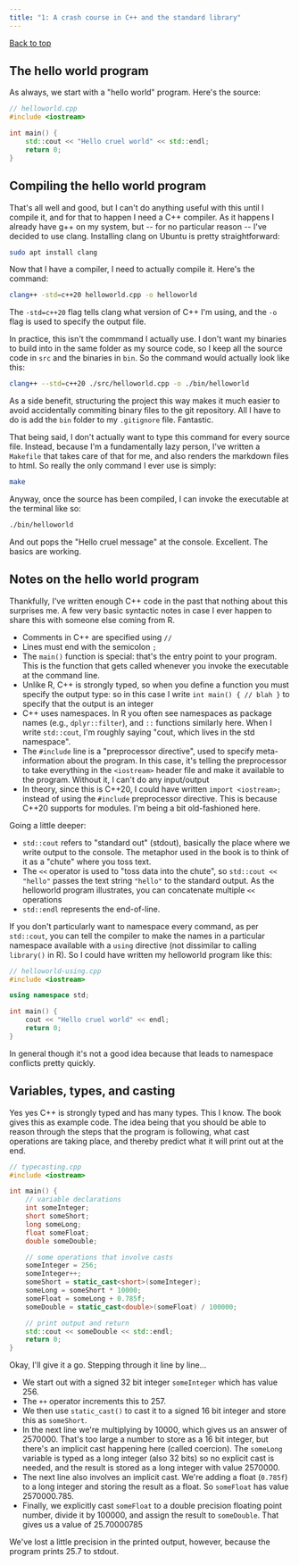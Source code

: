 ```yaml
---
title: "1: A crash course in C++ and the standard library"
---
```


[Back to top](index.html)

## The hello world program

As always, we start with a "hello world" program. Here's the source:

``` cpp
// helloworld.cpp
#include <iostream>

int main() {
    std::cout << "Hello cruel world" << std::endl;
    return 0; 
}
```

## Compiling the hello world program

That's all well and good, but I can't do anything useful with this until I compile it, and for that to happen I need a C++ compiler. As it happens I already have g++ on my system, but -- for no particular reason -- I've decided to use clang. Installing clang on Ubuntu is pretty straightforward:

``` bash
sudo apt install clang
```

Now that I have a compiler, I need to actually compile it. Here's the command:

``` bash
clang++ -std=c++20 helloworld.cpp -o helloworld
```

The `-std=c++20` flag tells clang what version of C++ I'm using, and the `-o` flag is used to specify the output file. 

In practice, this isn't the commmand I actually use. I don't want my binaries to build into in the same folder as my source code, so I keep all the source code in `src` and the binaries in `bin`. So the command would actually look like this:

```bash
clang++ --std=c++20 ./src/helloworld.cpp -o ./bin/helloworld
```

As a side benefit, structuring the project this way makes it much easier to avoid accidentally commiting binary files to the git repository. All I have to do is add the `bin` folder to my `.gitignore` file. Fantastic. 

That being said, I don't actually want to type this command for every source file. Instead, because I'm a fundamentally lazy person, I've written a `Makefile` that takes care of that for me, and also renders the markdown files to html. So really the only command I ever use is simply:

```bash
make
```

Anyway, once the source has been compiled, I can invoke the executable at the terminal like so:

``` bash
./bin/helloworld
```

And out pops the "Hello cruel message" at the console. Excellent. The basics are working. 

## Notes on the hello world program

Thankfully, I've written enough C++ code in the past that nothing about this surprises me. A few very basic syntactic notes in case I ever happen to share this with someone else coming from R.

- Comments in C++ are specified using `//`
- Lines must end with the semicolon `;`
- The `main()` function is special: that's the entry point to your program. This is the function that gets called whenever you invoke the executable at the command line.
- Unlike R, C++ is strongly typed, so when you define a function you must specify the output type: so in this case I write `int main() { // blah }` to specify that the output is an integer
- C++ uses namespaces. In R you often see namespaces as package names (e.g., `dplyr::filter`), and `::` functions similarly here. When I write `std::cout`, I'm roughly saying "cout, which lives in the std namespace". 
- The `#include` line is a "preprocessor directive", used to specify meta-information about the program. In this case, it's telling the preprocessor to take everything in the `<iostream>` header file and make it available to the program. Without it, I can't do any input/output 
- In theory, since this is C++20, I could have written `import <iostream>;` instead of using the `#include` preprocessor directive. This is because C++20 supports for modules. I'm being a bit old-fashioned here.

Going a little deeper: 

- `std::cout` refers to "standard out" (stdout), basically the place where we write output to the console. The metaphor used in the book is to think of it as a "chute" where you toss text.
- The `<<` operator is used to "toss data into the chute", so `std::cout << "hello"` passes the text string `"hello"` to the standard output. As the helloworld program illustrates, you can concatenate multiple `<<` operations
- `std::endl` represents the end-of-line. 

If you don't particularly want to namespace every command, as per `std::cout`, you can tell the compiler to make the names in a particular namespace available  with a `using` directive (not dissimilar to calling `library()` in R). So I could have written my helloworld program like this:

``` cpp
// helloworld-using.cpp
#include <iostream>

using namespace std;

int main() {
    cout << "Hello cruel world" << endl;
    return 0; 
}
```

In general though it's not a good idea because that leads to namespace conflicts pretty quickly.

## Variables, types, and casting

Yes yes C++ is strongly typed and has many types. This I know. The book gives this as example code. The idea being that you should be able to reason through the steps that the program is following, what cast operations are taking place, and thereby predict what it will print out at the end.

``` cpp
// typecasting.cpp
#include <iostream>

int main() {
    // variable declarations
    int someInteger;
    short someShort;
    long someLong;
    float someFloat;
    double someDouble;

    // some operations that involve casts
    someInteger = 256;
    someInteger++;
    someShort = static_cast<short>(someInteger);
    someLong = someShort * 10000;
    someFloat = someLong + 0.785f;
    someDouble = static_cast<double>(someFloat) / 100000;

    // print output and return
    std::cout << someDouble << std::endl;
    return 0;
}
```

Okay, I'll give it a go. Stepping through it line by line...

- We start out with a signed 32 bit integer `someInteger` which has value 256. 
- The `++` operator increments this to 257. 
- We then use `static_cast()` to cast it to a signed 16 bit integer and store this as `someShort`. 
- In the next line we're multiplying by 10000, which gives us an answer of 2570000. That's too large a number to store as a 16 bit integer, but there's an implicit cast happening here (called coercion). The `someLong` variable is typed as a long integer (also 32 bits) so no explicit cast is needed, and the result is stored as a long integer with value 2570000.
- The next line also involves an implicit cast. We're adding a float (`0.785f`) to a long integer and storing the result as a float. So `someFloat` has value 2570000.785.
- Finally, we explicitly cast `someFloat` to a double precision floating point number, divide it by 100000, and assign the result to `someDouble`. That gives us a value of 25.70000785

We've lost a little precision in the printed output, however, because the program prints 25.7 to stdout.